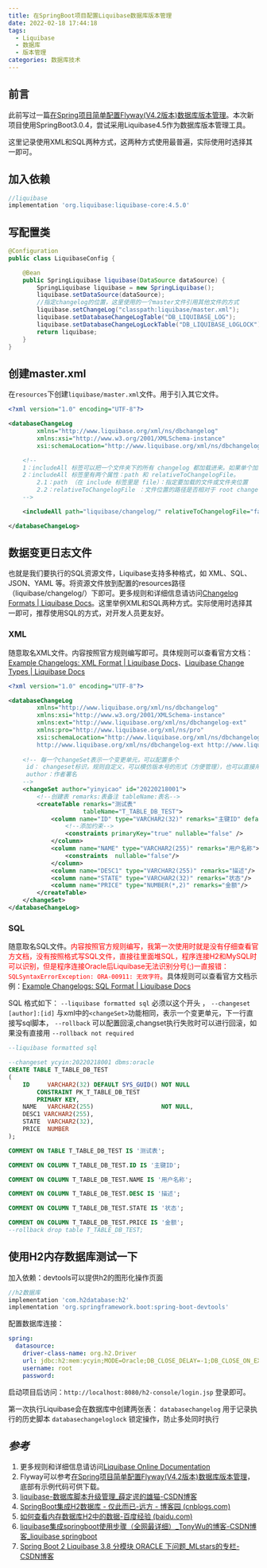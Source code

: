 ```yaml
---
title: 在SpringBoot项目配置Liquibase数据库版本管理
date: 2022-02-18 17:44:18
tags:
  - Liquibase
  - 数据库
  - 版本管理
categories: 数据库技术
---
```


## 前言

此前写过一篇[在Spring项目简单配置Flyway(V4.2版本)数据库版本管理](https://ladybug.top/数据库技术/configuring-flyway-tool-in-spring-project.html)。本次新项目使用SpringBoot3.0.4，尝试采用Liquibase4.5作为数据库版本管理工具。

这里记录使用XML和SQL两种方式，这两种方式使用最普遍，实际使用时选择其一即可。

## 加入依赖

```groovy
//liquibase
implementation 'org.liquibase:liquibase-core:4.5.0'
```

## 写配置类

```java
@Configuration
public class LiquibaseConfig {

    @Bean
    public SpringLiquibase liquibase(DataSource dataSource) {
        SpringLiquibase liquibase = new SpringLiquibase();
        liquibase.setDataSource(dataSource);
        //指定changelog的位置，这里使用的一个master文件引用其他文件的方式
        liquibase.setChangeLog("classpath:liquibase/master.xml");
        liquibase.setDatabaseChangeLogTable("DB_LIQUIBASE_LOG");
        liquibase.setDatabaseChangeLogLockTable("DB_LIQUIBASE_LOGLOCK");
        return liquibase;
    }
}
```

## 创建master.xml

在`resources`下创建`liquibase/master.xml`文件。用于引入其它文件。

```xml
<?xml version="1.0" encoding="UTF-8"?>

<databaseChangeLog
        xmlns="http://www.liquibase.org/xml/ns/dbchangelog"
        xmlns:xsi="http://www.w3.org/2001/XMLSchema-instance"
        xsi:schemaLocation="http://www.liquibase.org/xml/ns/dbchangelog http://www.liquibase.org/xml/ns/dbchangelog/dbchangelog-4.5.xsd">

    <!--
    1：includeAll 标签可以把一个文件夹下的所有 changelog 都加载进来。如果单个加载可以用 include。
    2：includeAll 标签里有两个属性：path 和 relativeToChangelogFile。
        2.1：path （在 include 标签里是 file）：指定要加载的文件或文件夹位置
        2.2：relativeToChangelogFile ：文件位置的路径是否相对于 root changelog 是相对路径; 默认 false，即相对于 classpath 是相对路径。
    -->

    <includeAll path="liquibase/changelog/" relativeToChangelogFile="false"/>

</databaseChangeLog>
```

## 数据变更日志文件

也就是我们要执行的SQL资源文件，Liquibase支持多种格式，如 XML、SQL、JSON、YAML 等。将资源文件放到配置的resources路径（liquibase/changelog/）下即可。更多规则和详细信息请访问[Changelog Formats | Liquibase Docs](https://docs.liquibase.com/concepts/changelogs/changelog-formats.html)。这里举例XML和SQL两种方式。实际使用时选择其一即可，推荐使用SQL的方式，对开发人员更友好。

### XML

随意取名XML文件。内容按照官方规则编写即可。具体规则可以查看官方文档：[Example Changelogs: XML Format | Liquibase Docs](https://docs.liquibase.com/concepts/changelogs/xml-format.html)、[Liquibase Change Types | Liquibase Docs](https://docs.liquibase.com/change-types/home.html)

```xml
<?xml version="1.0" encoding="UTF-8"?>

<databaseChangeLog
        xmlns="http://www.liquibase.org/xml/ns/dbchangelog"
        xmlns:xsi="http://www.w3.org/2001/XMLSchema-instance"
        xmlns:ext="http://www.liquibase.org/xml/ns/dbchangelog-ext"
        xmlns:pro="http://www.liquibase.org/xml/ns/pro"
        xsi:schemaLocation="http://www.liquibase.org/xml/ns/dbchangelog http://www.liquibase.org/xml/ns/dbchangelog/dbchangelog-4.5.xsd
        http://www.liquibase.org/xml/ns/dbchangelog-ext http://www.liquibase.org/xml/ns/dbchangelog/dbchangelog-ext.xsd http://www.liquibase.org/xml/ns/pro http://www.liquibase.org/xml/ns/pro/liquibase-pro-4.5.xsd">
    
    <!-- 每一个changeSet表示一个变更单元，可以配置多个
     id： changeset标识，规则自定义，可以模仿版本号的形式（方便管理），也可以直接用自增序列 1，2，3... 
     author：作者署名  
    -->
    <changeSet author="yinyicao" id="20220218001">
        <!--创建表 remarks:表备注 tableName:表名-->
        <createTable remarks="测试表"
                     tableName="T_TABLE_DB_TEST">
            <column name="ID" type="VARCHAR2(32)" remarks="主键ID" defaultValueComputed="SYS_GUID()">
                <!--添加约束-->
                <constraints primaryKey="true" nullable="false" />
            </column>
            <column name="NAME" type="VARCHAR2(255)" remarks="用户名称">
                <constraints  nullable="false"/>
            </column>
            <column name="DESC1" type="VARCHAR2(255)" remarks="描述"/>
            <column name="STATE" type="VARCHAR2(32)" remarks="状态"/>
            <column name="PRICE" type="NUMBER(*,2)" remarks="金额"/>
        </createTable>
    </changeSet>
</databaseChangeLog>
```

### SQL

随意取名SQL文件。<span style="color:red">内容按照官方规则编写，我第一次使用时就是没有仔细查看官方文档，没有按照格式写SQL文件，直接往里面堆SQL，程序连接H2和MySQL时可以识别，但是程序连接Oracle后Liquibase无法识别分号(;)一直报错：`SQLSyntaxErrorException: ORA-00911: 无效字符`。</span>具体规则可以查看官方文档示例：[Example Changelogs: SQL Format | Liquibase Docs](https://docs.liquibase.com/concepts/changelogs/sql-format.html)

SQL 格式如下：
`--liquibase formatted sql` 必须以这个开头 ，
`--changeset [author]:[id]` 与xml中的`<changeSet>`功能相同，表示一个变更单元，下一行直接写sql脚本，
`--rollback` 可以配置回滚,changset执行失败时可以进行回滚，如果没有直接用 `--rollback not required`

```sql
--liquibase formatted sql

--changeset ycyin:20220218001 dbms:oracle
CREATE TABLE T_TABLE_DB_TEST
(
    ID     VARCHAR2(32) DEFAULT SYS_GUID() NOT NULL
        CONSTRAINT PK_T_TABLE_DB_TEST
        PRIMARY KEY,
    NAME   VARCHAR2(255)                   NOT NULL,
    DESC1 VARCHAR2(255),
    STATE  VARCHAR2(32),
    PRICE  NUMBER
);

COMMENT ON TABLE T_TABLE_DB_TEST IS '测试表';

COMMENT ON COLUMN T_TABLE_DB_TEST.ID IS '主键ID';

COMMENT ON COLUMN T_TABLE_DB_TEST.NAME IS '用户名称';

COMMENT ON COLUMN T_TABLE_DB_TEST.DESC IS '描述';

COMMENT ON COLUMN T_TABLE_DB_TEST.STATE IS '状态';

COMMENT ON COLUMN T_TABLE_DB_TEST.PRICE IS '金额';
--rollback drop table T_TABLE_DB_TEST;
```

## 使用H2内存数据库测试一下

加入依赖：devtools可以提供h2的图形化操作页面

```groovy
//h2数据库
implementation 'com.h2database:h2'
implementation 'org.springframework.boot:spring-boot-devtools'
```

配置数据库连接：

```yaml
spring:
  datasource:
    driver-class-name: org.h2.Driver
    url: jdbc:h2:mem:ycyin;MODE=Oracle;DB_CLOSE_DELAY=-1;DB_CLOSE_ON_EXIT=FALSE
    username: root
    password:
```

启动项目后访问：`http://localhost:8080/h2-console/login.jsp` 登录即可。

第一次执行Liquibase会在数据库中创建两张表：
`databasechangelog` 用于记录执行的历史脚本
`databasechangeloglock` 锁定操作，防止多处同时执行

## *参考*

1. 更多规则和详细信息请访问[Liquibase Online Documentation](https://docs.liquibase.com/home.html)
3. Flyway可以参考[在Spring项目简单配置Flyway(V4.2版本)数据库版本管理](https://ladybug.top/数据库技术/configuring-flyway-tool-in-spring-project.html)，底部有示例代码可供下载。
3. [liquibase-数据库脚本升级管理_薛定谔的雄猫-CSDN博客](https://blog.csdn.net/iteye_19045/article/details/98885817)
3. [SpringBoot集成H2数据库 - 仅此而已-远方 - 博客园 (cnblogs.com)](https://www.cnblogs.com/xuwenjin/p/14829316.html)
3. [如何查看内存数据库H2中的数据-百度经验 (baidu.com)](https://jingyan.baidu.com/article/0a52e3f4fc53aabf62ed72b5.html)
3. [liquibase集成springboot使用步骤（全网最详细）_TonyWu的博客-CSDN博客_liquibase springboot](https://blog.csdn.net/weixin_41404773/article/details/106355563)
3. [Spring Boot 2 Liquibase 3.8 分模块 ORACLE 下问题_MLstars的专栏-CSDN博客](https://blog.csdn.net/MLstars/article/details/105390332)